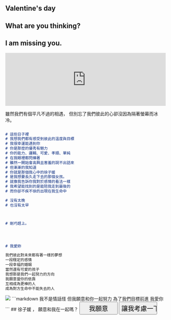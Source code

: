 ## Valentine's day



## What are you thinking?

## I am missing you.

<iframe width="100%" height="166" scrolling="no" frameborder="no" allow="autoplay" src="https://w.soundcloud.com/player/?url=https%3A//api.soundcloud.com/tracks/574831149&color=%23ff5500&auto_play=true&hide_related=false&show_comments=true&show_user=true&show_reposts=false&show_teaser=true"></iframe>




雖然我們有個平凡不過的相遇，
但別忘了我們彼此的心卻沒因為隔著螢幕而冰冷。




```markdown

# 這些日子裡
# 我想我們都有感受到彼此的溫度與目標
# 我很幸運能遇到你
# 你是那麼的優秀有魅力
# 你的能力、邏輯、可愛、孝順、單純
# 在我眼裡都閃爍著
# 雖然一開始會高興且害羞的說不出話來
# 但漸漸的我知道
# 你就是那個我心中的徐子媛
# 是我想要長久走下去的那個女孩。
# 就像我告訴你我對於感情的看法一樣
# 我希望能找到的是能陪我走到最後的
# 而你卻不疾不徐的出現在我生命中

# 沒有太晚
# 也沒有太早



# 剛巧趕上。




# 我愛妳

我們彼此對未來都有著一樣的夢想
一段穩定的感情
一段幸福的婚姻
當然還有可愛的孩子
我想那是我們一起努力的方向
我願意當你的依靠
互相成為更棒的人
成為對方生命中不能失去的人

```
<img src ="https://i.imgur.com/Dd5M82L.jpg">
```markdown
我不是情話怪
但我願意和你一起努力
為了我們目標前進
我愛你
```
## 徐子媛 ， 願意和我在一起嗎？

<input type="button" value="我願意" style="width:120px;height:40px;font-size:20px;" onclick="location.href='https://imgur.com/a/cdOqO62'"> 
<input type="button" value="讓我考慮一下" style="width:120px;height:40px;font-size:20px;" onclick="location.href='https://imgur.com/a/cdOqO62'">

